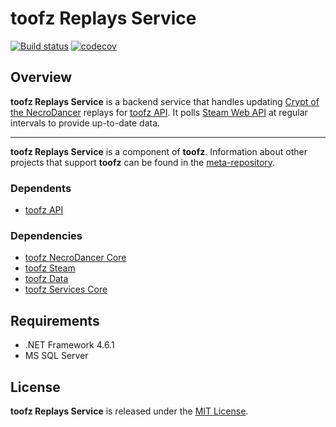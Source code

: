 # toofz Replays Service

[![Build status](https://ci.appveyor.com/api/projects/status/xeoko709p63qf3jb/branch/master?svg=true)](https://ci.appveyor.com/project/leonard-thieu/replays-service/branch/master)
[![codecov](https://codecov.io/gh/leonard-thieu/replays-service/branch/master/graph/badge.svg)](https://codecov.io/gh/leonard-thieu/replays-service)

## Overview

**toofz Replays Service** is a backend service that handles updating [Crypt of the NecroDancer](http://necrodancer.com/) replays for [toofz API](https://api.toofz.com/). 
It polls [Steam Web API](https://partner.steamgames.com/doc/webapi_overview) at regular intervals to provide up-to-date data.

---

**toofz Replays Service** is a component of **toofz**. 
Information about other projects that support **toofz** can be found in the [meta-repository](https://github.com/leonard-thieu/toofz-necrodancer).

### Dependents

* [toofz API](https://github.com/leonard-thieu/api.toofz.com)

### Dependencies

* [toofz NecroDancer Core](https://github.com/leonard-thieu/toofz-necrodancer-core)
* [toofz Steam](https://github.com/leonard-thieu/toofz-steam)
* [toofz Data](https://github.com/leonard-thieu/toofz-data)
* [toofz Services Core](https://github.com/leonard-thieu/toofz-services-core)

## Requirements

* .NET Framework 4.6.1
* MS SQL Server

## License

**toofz Replays Service** is released under the [MIT License](LICENSE).